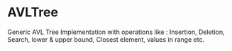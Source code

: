 # AVLTree
Generic AVL Tree Implementation with operations like : Insertion, Deletion, Search, lower &amp; upper bound, Closest element, values in range etc.
